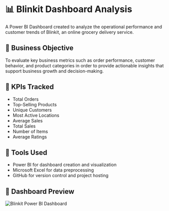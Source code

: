 # 📊 Blinkit Dashboard Analysis

A Power BI Dashboard created to analyze the operational performance and customer trends of Blinkit, an online grocery delivery service.

## 🚀 Business Objective

To evaluate key business metrics such as order performance, customer behavior, and product categories in order to provide actionable insights that support business growth and decision-making.

## 🎯 KPIs Tracked

-  Total Orders
-  Top-Selling Products
-  Unique Customers
-  Most Active Locations
-  Average Sales
-  Total Sales
-  Number of Items
-  Average Ratings

## 📌 Tools Used

- Power BI for dashboard creation and visualization  
- Microsoft Excel for data preprocessing  
- GitHub for version control and project hosting

## 📸 Dashboard Preview

![Blinkit Power BI Dashboard](https://app.powerbi.com/links/DhUA3cjTSB?ctid=b62e418b-7b99-4289-80b3-528a3db14301&pbi_source=linkShare&bookmarkGuid=517049db-b3b3-4f3c-aa07-90104ec73261)




